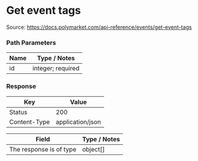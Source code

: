 # Get event tags
Source: https://docs.polymarket.com/api-reference/events/get-event-tags



### Path Parameters

| Name | Type / Notes |
| --- | --- |
| id | integer; required |

### Response

| Key | Value |
| --- | --- |
| Status | 200 |
| Content-Type | application/json |

| Field | Type / Notes |
| --- | --- |
| The response is of type | object[] |
